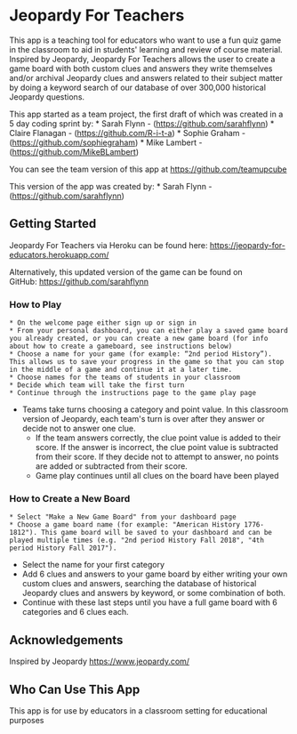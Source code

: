 # Jeopardy For Teachers

This app is a teaching tool for educators who want to use a fun quiz game in the classroom to aid in students' learning and review of course material. Inspired by Jeopardy, Jeopardy For Teachers allows the user to create a game board with both custom clues and answers they write themselves and/or archival Jeopardy clues and answers related to their subject matter by doing a keyword search of our database of over 300,000 historical Jeopardy questions.

This app started as a team project, the first draft of which was created in a 5 day coding sprint by:
	*	Sarah Flynn - (https://github.com/sarahflynn)
	*	Claire Flanagan - (https://github.com/R-i-t-a)
	*	Sophie Graham - (https://github.com/sophiegraham)
	*	Mike Lambert - (https://github.com/MikeBLambert)

You can see the team version of this app at https://github.com/teamupcube

This version of the app was created by:
	*	Sarah Flynn - (https://github.com/sarahflynn)

## Getting Started

Jeopardy For Teachers via Heroku can be found here: https://jeopardy-for-educators.herokuapp.com/

Alternatively, this updated version of the game can be found on GitHub: https://github.com/sarahflynn

### How to Play

	* On the welcome page either sign up or sign in
	* From your personal dashboard, you can either play a saved game board you already created, or you can create a new game board (for info about how to create a gameboard, see instructions below)
	* Choose a name for your game (for example: “2nd period History”). This allows us to save your progress in the game so that you can stop in the middle of a game and continue it at a later time.
	* Choose names for the teams of students in your classroom
	* Decide which team will take the first turn
	* Continue through the instructions page to the game play page
  * Teams take turns choosing a category and point value. In this classroom version of Jeopardy, each team's turn is over after they answer or decide not to answer one clue.
	* If the team answers correctly, the clue point value is added to their score. If the answer is incorrect, the clue point value is subtracted from their score. If they decide not to attempt to answer, no points are added or subtracted from their score.
	* Game play continues until all clues on the board have been played

### How to Create a New Board

	* Select "Make a New Game Board" from your dashboard page
	* Choose a game board name (for example: "American History 1776-1812"). This game board will be saved to your dashboard and can be played multiple times (e.g. "2nd period History Fall 2018", "4th period History Fall 2017"). 
  * Select the name for your first category
  * Add 6 clues and answers to your game board by either writing your own custom clues and answers, searching the database of historical Jeopardy clues and answers by keyword, or some combination of both.
  * Continue with these last steps until you have a full game board with 6 categories and 6 clues each.

## Acknowledgements

Inspired by Jeopardy https://www.jeopardy.com/

## Who Can Use This App

This app is for use by educators in a classroom setting for educational purposes

